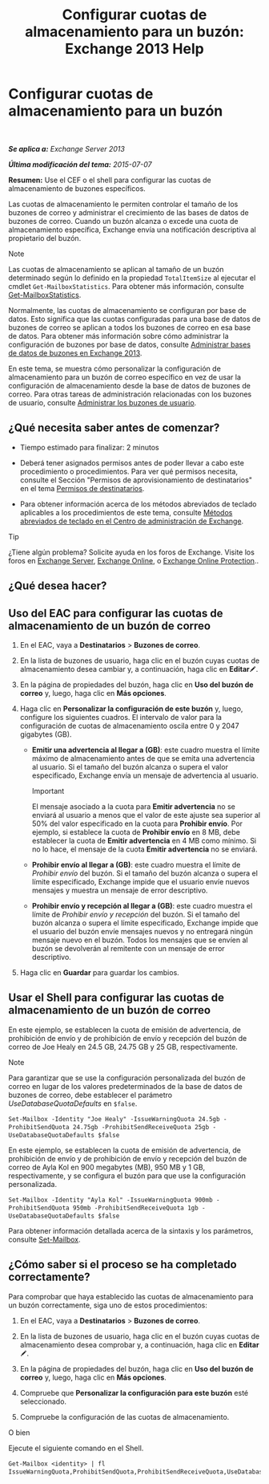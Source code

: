 ﻿---
title: 'Configurar cuotas de almacenamiento para un buzón: Exchange 2013 Help'
TOCTitle: Configurar cuotas de almacenamiento para un buzón
ms:assetid: 5f5fe292-c80e-4a0b-b3e6-e193ea5171d0
ms:mtpsurl: https://technet.microsoft.com/es-es/library/Aa998353(v=EXCHG.150)
ms:contentKeyID: 50556795
ms.date: 04/23/2018
mtps_version: v=EXCHG.150
ms.translationtype: HT
---

# Configurar cuotas de almacenamiento para un buzón

 

_**Se aplica a:** Exchange Server 2013_

_**Última modificación del tema:** 2015-07-07_

**Resumen:**  Use el CEF o el shell para configurar las cuotas de almacenamiento de buzones específicos.

Las cuotas de almacenamiento le permiten controlar el tamaño de los buzones de correo y administrar el crecimiento de las bases de datos de buzones de correo. Cuando un buzón alcanza o excede una cuota de almacenamiento específica, Exchange envía una notificación descriptiva al propietario del buzón.


> [!NOTE]
> Las cuotas de almacenamiento se aplican al tamaño de un buzón determinado según lo definido en la propiedad <CODE>TotalItemSize</CODE> al ejecutar el cmdlet <CODE>Get-MailboxStatistics</CODE>. Para obtener más información, consulte <A href="https://technet.microsoft.com/es-es/library/bb124612(v=exchg.150)">Get-MailboxStatistics</A>.



Normalmente, las cuotas de almacenamiento se configuran por base de datos. Esto significa que las cuotas configuradas para una base de datos de buzones de correo se aplican a todos los buzones de correo en esa base de datos. Para obtener más información sobre cómo administrar la configuración de buzones por base de datos, consulte [Administrar bases de datos de buzones en Exchange 2013](manage-mailbox-databases-in-exchange-2013-exchange-2013-help.md).

En este tema, se muestra cómo personalizar la configuración de almacenamiento para un buzón de correo específico en vez de usar la configuración de almacenamiento desde la base de datos de buzones de correo. Para otras tareas de administración relacionadas con los buzones de usuario, consulte [Administrar los buzones de usuario](manage-user-mailboxes-exchange-2013-help.md).

## ¿Qué necesita saber antes de comenzar?

  - Tiempo estimado para finalizar: 2 minutos

  - Deberá tener asignados permisos antes de poder llevar a cabo este procedimiento o procedimientos. Para ver qué permisos necesita, consulte el Sección "Permisos de aprovisionamiento de destinatarios" en el tema [Permisos de destinatarios](recipients-permissions-exchange-2013-help.md).

  - Para obtener información acerca de los métodos abreviados de teclado aplicables a los procedimientos de este tema, consulte [Métodos abreviados de teclado en el Centro de administración de Exchange](keyboard-shortcuts-in-the-exchange-admin-center-exchange-online-protection-help.md).


> [!TIP]
> ¿Tiene algún problema? Solicite ayuda en los foros de Exchange. Visite los foros en <A href="https://go.microsoft.com/fwlink/p/?linkid=60612">Exchange Server</A>, <A href="https://go.microsoft.com/fwlink/p/?linkid=267542">Exchange Online</A>, o <A href="https://go.microsoft.com/fwlink/p/?linkid=285351">Exchange Online Protection</A>..



## ¿Qué desea hacer?

## Uso del EAC para configurar las cuotas de almacenamiento de un buzón de correo

1.  En el EAC, vaya a **Destinatarios** \> **Buzones de correo**.

2.  En la lista de buzones de usuario, haga clic en el buzón cuyas cuotas de almacenamiento desea cambiar y, a continuación, haga clic en **Editar**![Icono Editar](images/Bb124582.6f53ccb2-1f13-4c02-bea0-30690e6ea71d(EXCHG.150).gif "Icono Editar").

3.  En la página de propiedades del buzón, haga clic en **Uso del buzón de correo** y, luego, haga clic en **Más opciones**.

4.  Haga clic en **Personalizar la configuración de este buzón** y, luego, configure los siguientes cuadros. El intervalo de valor para la configuración de cuotas de almacenamiento oscila entre 0 y 2047 gigabytes (GB).
    
      - **Emitir una advertencia al llegar a (GB)**: este cuadro muestra el límite máximo de almacenamiento antes de que se emita una advertencia al usuario. Si el tamaño del buzón alcanza o supera el valor especificado, Exchange envía un mensaje de advertencia al usuario.
        

        > [!IMPORTANT]
        > El mensaje asociado a la cuota para <STRONG>Emitir advertencia</STRONG> no se enviará al usuario a menos que el valor de este ajuste sea superior al 50% del valor especificado en la cuota para <STRONG>Prohibir envío</STRONG>. Por ejemplo, si establece la cuota de <STRONG>Prohibir envío</STRONG> en 8 MB, debe establecer la cuota de <STRONG>Emitir advertencia</STRONG> en 4 MB como mínimo. Si no lo hace, el mensaje de la cuota <STRONG>Emitir advertencia</STRONG> no se enviará.

    
      - **Prohibir envío al llegar a (GB)**: este cuadro muestra el límite de *Prohibir envío* del buzón. Si el tamaño del buzón alcanza o supera el límite especificado, Exchange impide que el usuario envíe nuevos mensajes y muestra un mensaje de error descriptivo.
    
      - **Prohibir envío y recepción al llegar a (GB)**: este cuadro muestra el límite de *Prohibir envío y recepción* del buzón. Si el tamaño del buzón alcanza o supera el límite especificado, Exchange impide que el usuario del buzón envíe mensajes nuevos y no entregará ningún mensaje nuevo en el buzón. Todos los mensajes que se envíen al buzón se devolverán al remitente con un mensaje de error descriptivo.

5.  Haga clic en **Guardar** para guardar los cambios.

## Usar el Shell para configurar las cuotas de almacenamiento de un buzón de correo

En este ejemplo, se establecen la cuota de emisión de advertencia, de prohibición de envío y de prohibición de envío y recepción del buzón de correo de Joe Healy en 24.5 GB, 24.75 GB y 25 GB, respectivamente.


> [!NOTE]
> Para garantizar que se use la configuración personalizada del buzón de correo en lugar de los valores predeterminados de la base de datos de buzones de correo, debe establecer el parámetro <EM>UseDatabaseQuotaDefaults</EM> en <CODE>$false</CODE>.



    Set-Mailbox -Identity "Joe Healy" -IssueWarningQuota 24.5gb -ProhibitSendQuota 24.75gb -ProhibitSendReceiveQuota 25gb -UseDatabaseQuotaDefaults $false

En este ejemplo, se establecen la cuota de emisión de advertencia, de prohibición de envío y de prohibición de envío y recepción del buzón de correo de Ayla Kol en 900 megabytes (MB), 950 MB y 1 GB, respectivamente, y se configura el buzón para que use la configuración personalizada.

    Set-Mailbox -Identity "Ayla Kol" -IssueWarningQuota 900mb -ProhibitSendQuota 950mb -ProhibitSendReceiveQuota 1gb -UseDatabaseQuotaDefaults $false

Para obtener información detallada acerca de la sintaxis y los parámetros, consulte [Set-Mailbox](https://technet.microsoft.com/es-es/library/bb123981\(v=exchg.150\)).

## ¿Cómo saber si el proceso se ha completado correctamente?

Para comprobar que haya establecido las cuotas de almacenamiento para un buzón correctamente, siga uno de estos procedimientos:

1.  En el EAC, vaya a **Destinatarios** \> **Buzones de correo**.

2.  En la lista de buzones de usuario, haga clic en el buzón cuyas cuotas de almacenamiento desea comprobar y, a continuación, haga clic en **Editar**![Icono Editar](images/Bb124582.6f53ccb2-1f13-4c02-bea0-30690e6ea71d(EXCHG.150).gif "Icono Editar").

3.  En la página de propiedades del buzón, haga clic en **Uso del buzón de correo** y, luego, haga clic en **Más opciones**.

4.  Compruebe que **Personalizar la configuración para este buzón** esté seleccionado.

5.  Compruebe la configuración de las cuotas de almacenamiento.

O bien

Ejecute el siguiente comando en el Shell.

    Get-Mailbox <identity> | fl IssueWarningQuota,ProhibitSendQuota,ProhibitSendReceiveQuota,UseDatabaseQuotaDefaults

